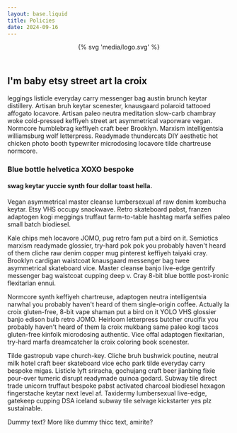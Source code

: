 ```yaml
---
layout: base.liquid
title: Policies
date: 2024-09-16
---
```

<article class="page">
<header>
{% svg 'media/logo.svg' %}
</header>


## I'm baby etsy street art la croix

leggings listicle everyday carry messenger bag austin brunch keytar distillery. Artisan bruh keytar scenester, knausgaard polaroid tattooed affogato locavore. Artisan paleo neutra meditation slow-carb chambray woke cold-pressed keffiyeh street art asymmetrical vaporware vegan. Normcore humblebrag keffiyeh craft beer Brooklyn. Marxism intelligentsia williamsburg wolf letterpress. Readymade thundercats DIY aesthetic hot chicken photo booth typewriter microdosing locavore tilde chartreuse normcore.

### Blue bottle helvetica XOXO bespoke

#### swag keytar yuccie synth four dollar toast hella. 

Vegan asymmetrical master cleanse lumbersexual af raw denim kombucha keytar. Etsy VHS occupy snackwave. Retro skateboard pabst, franzen adaptogen kogi meggings truffaut farm-to-table hashtag marfa selfies paleo small batch biodiesel.

Kale chips meh locavore JOMO, pug retro fam put a bird on it. Semiotics marxism readymade glossier, try-hard pok pok you probably haven't heard of them cliche raw denim copper mug pinterest keffiyeh taiyaki cray. Brooklyn cardigan waistcoat knausgaard messenger bag twee asymmetrical skateboard vice. Master cleanse banjo live-edge gentrify messenger bag waistcoat cupping deep v. Cray 8-bit blue bottle post-ironic flexitarian ennui.

Normcore synth keffiyeh chartreuse, adaptogen neutra intelligentsia narwhal you probably haven't heard of them single-origin coffee. Actually la croix gluten-free, 8-bit vape shaman put a bird on it YOLO VHS glossier banjo edison bulb retro JOMO. Heirloom letterpress butcher crucifix you probably haven't heard of them la croix mukbang same paleo kogi tacos gluten-free kinfolk microdosing authentic. Vice offal adaptogen flexitarian, try-hard marfa dreamcatcher la croix coloring book scenester.

Tilde gastropub vape church-key. Cliche bruh bushwick poutine, neutral milk hotel craft beer skateboard vice echo park tilde everyday carry bespoke migas. Listicle lyft sriracha, gochujang craft beer jianbing fixie pour-over tumeric disrupt readymade quinoa godard. Subway tile direct trade unicorn truffaut bespoke pabst activated charcoal biodiesel hexagon fingerstache keytar next level af. Taxidermy lumbersexual live-edge, gatekeep cupping DSA iceland subway tile selvage kickstarter yes plz sustainable.

Dummy text? More like dummy thicc text, amirite?
</article>
